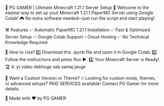 🚀 PG GAMER | Ultimate Minecraft 1.21.1 Server Setup 🚀
Welcome to the easiest way to set up your Minecraft 1.21.1 PaperMC Server using Google Colab! 🎮 No extra software needed—just run the script and start playing!

🛠 Features
✅ Automatic PaperMC 1.21.1 Installation
✅ Fast & Optimized Server Setup
✅ Google Colab Support – Cloud Hosting
✅ No Technical Knowledge Required

📌 How to Use?
1️⃣ Download this .ipynb file and open it in Google Colab.
2️⃣ Follow the instructions and press Run ▶️.
3️⃣ Your Minecraft Server is Ready! 🏆
4. yt video dekhoge sab samaj jaoge

🎨 Want a Custom Version or Theme?
🔥 Looking for custom mods, themes, or advanced setups? PAID SERVICES available! Contact PG Gamer for more details.

📢 Made with ❤️ by PG GAMER 
